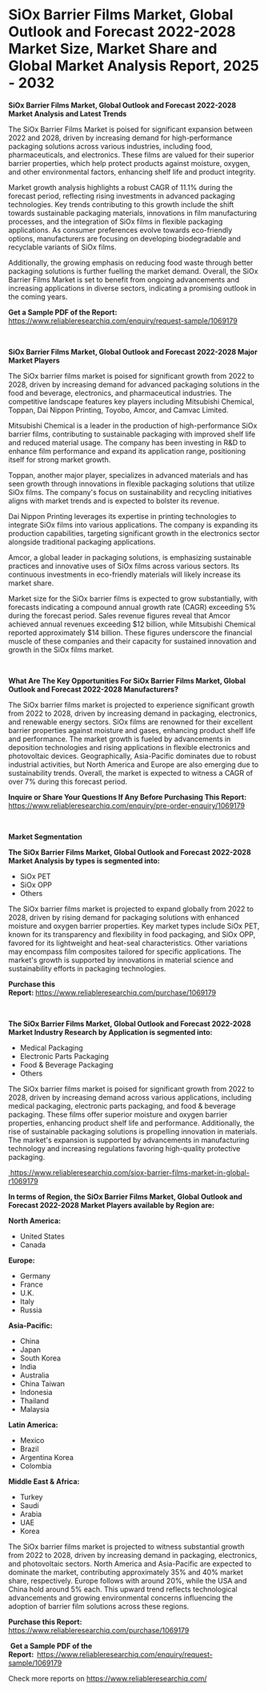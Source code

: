 <p><h1>SiOx Barrier Films Market, Global Outlook and Forecast 2022-2028 Market Size, Market Share and Global Market Analysis Report, 2025 - 2032</h1></p><p><strong>SiOx Barrier Films Market, Global Outlook and Forecast 2022-2028 Market Analysis and Latest Trends</strong></p>
<p><p>The SiOx Barrier Films Market is poised for significant expansion between 2022 and 2028, driven by increasing demand for high-performance packaging solutions across various industries, including food, pharmaceuticals, and electronics. These films are valued for their superior barrier properties, which help protect products against moisture, oxygen, and other environmental factors, enhancing shelf life and product integrity.</p><p>Market growth analysis highlights a robust CAGR of 11.1% during the forecast period, reflecting rising investments in advanced packaging technologies. Key trends contributing to this growth include the shift towards sustainable packaging materials, innovations in film manufacturing processes, and the integration of SiOx films in flexible packaging applications. As consumer preferences evolve towards eco-friendly options, manufacturers are focusing on developing biodegradable and recyclable variants of SiOx films. </p><p>Additionally, the growing emphasis on reducing food waste through better packaging solutions is further fuelling the market demand. Overall, the SiOx Barrier Films Market is set to benefit from ongoing advancements and increasing applications in diverse sectors, indicating a promising outlook in the coming years.</p></p>
<p><strong>Get a Sample PDF of the Report:&nbsp;</strong> <a href="https://www.reliableresearchiq.com/enquiry/request-sample/1069179?utm_campaign=2265&utm_medium=2&utm_source=Github&utm_content=ia&utm_term=21032025&utm_id=siox-barrier-films-market-global-outlook-and-forecast-2022-2028">https://www.reliableresearchiq.com/enquiry/request-sample/1069179</a></p>
<p>&nbsp;</p>
<p><strong>SiOx Barrier Films Market, Global Outlook and Forecast 2022-2028 Major Market Players</strong></p>
<p><p>The SiOx barrier films market is poised for significant growth from 2022 to 2028, driven by increasing demand for advanced packaging solutions in the food and beverage, electronics, and pharmaceutical industries. The competitive landscape features key players including Mitsubishi Chemical, Toppan, Dai Nippon Printing, Toyobo, Amcor, and Camvac Limited.</p><p>Mitsubishi Chemical is a leader in the production of high-performance SiOx barrier films, contributing to sustainable packaging with improved shelf life and reduced material usage. The company has been investing in R&D to enhance film performance and expand its application range, positioning itself for strong market growth. </p><p>Toppan, another major player, specializes in advanced materials and has seen growth through innovations in flexible packaging solutions that utilize SiOx films. The company's focus on sustainability and recycling initiatives aligns with market trends and is expected to bolster its revenue.</p><p>Dai Nippon Printing leverages its expertise in printing technologies to integrate SiOx films into various applications. The company is expanding its production capabilities, targeting significant growth in the electronics sector alongside traditional packaging applications.</p><p>Amcor, a global leader in packaging solutions, is emphasizing sustainable practices and innovative uses of SiOx films across various sectors. Its continuous investments in eco-friendly materials will likely increase its market share.</p><p>Market size for the SiOx barrier films is expected to grow substantially, with forecasts indicating a compound annual growth rate (CAGR) exceeding 5% during the forecast period. Sales revenue figures reveal that Amcor achieved annual revenues exceeding $12 billion, while Mitsubishi Chemical reported approximately $14 billion. These figures underscore the financial muscle of these companies and their capacity for sustained innovation and growth in the SiOx films market.</p></p>
<p>&nbsp;</p>
<p><strong>What Are The Key Opportunities For SiOx Barrier Films Market, Global Outlook and Forecast 2022-2028 Manufacturers?</strong></p>
<p><p>The SiOx barrier films market is projected to experience significant growth from 2022 to 2028, driven by increasing demand in packaging, electronics, and renewable energy sectors. SiOx films are renowned for their excellent barrier properties against moisture and gases, enhancing product shelf life and performance. The market growth is fueled by advancements in deposition technologies and rising applications in flexible electronics and photovoltaic devices. Geographically, Asia-Pacific dominates due to robust industrial activities, but North America and Europe are also emerging due to sustainability trends. Overall, the market is expected to witness a CAGR of over 7% during this forecast period.</p></p>
<p><strong>Inquire or Share Your Questions If Any Before Purchasing This Report:</strong> <a href="https://www.reliableresearchiq.com/enquiry/pre-order-enquiry/1069179?utm_campaign=2265&utm_medium=2&utm_source=Github&utm_content=ia&utm_term=21032025&utm_id=siox-barrier-films-market-global-outlook-and-forecast-2022-2028">https://www.reliableresearchiq.com/enquiry/pre-order-enquiry/1069179</a></p>
<p>&nbsp;</p>
<p><strong>Market Segmentation</strong></p>
<p><strong>The SiOx Barrier Films Market, Global Outlook and Forecast 2022-2028 Market Analysis by types is segmented into:</strong></p>
<p><ul><li>SiOx PET</li><li>SiOx OPP</li><li>Others</li></ul></p>
<p><p>The SiOx barrier films market is projected to expand globally from 2022 to 2028, driven by rising demand for packaging solutions with enhanced moisture and oxygen barrier properties. Key market types include SiOx PET, known for its transparency and flexibility in food packaging, and SiOx OPP, favored for its lightweight and heat-seal characteristics. Other variations may encompass film composites tailored for specific applications. The market's growth is supported by innovations in material science and sustainability efforts in packaging technologies.</p></p>
<p><strong>Purchase this Report:&nbsp;</strong><a href="https://www.reliableresearchiq.com/purchase/1069179?utm_campaign=2265&utm_medium=2&utm_source=Github&utm_content=ia&utm_term=21032025&utm_id=siox-barrier-films-market-global-outlook-and-forecast-2022-2028">https://www.reliableresearchiq.com/purchase/1069179</a></p>
<p>&nbsp;</p>
<p><strong>The SiOx Barrier Films Market, Global Outlook and Forecast 2022-2028 Market Industry Research by Application is segmented into:</strong></p>
<p><ul><li>Medical Packaging</li><li>Electronic Parts Packaging</li><li>Food & Beverage Packaging</li><li>Others</li></ul></p>
<p><p>The SiOx barrier films market is poised for significant growth from 2022 to 2028, driven by increasing demand across various applications, including medical packaging, electronic parts packaging, and food & beverage packaging. These films offer superior moisture and oxygen barrier properties, enhancing product shelf life and performance. Additionally, the rise of sustainable packaging solutions is propelling innovation in materials. The market's expansion is supported by advancements in manufacturing technology and increasing regulations favoring high-quality protective packaging.</p></p>
<p><a href="https://www.reliableresearchiq.com/siox-barrier-films-market-in-global-r1069179?utm_campaign=2265&utm_medium=2&utm_source=Github&utm_content=ia&utm_term=21032025&utm_id=siox-barrier-films-market-global-outlook-and-forecast-2022-2028">&nbsp;https://www.reliableresearchiq.com/siox-barrier-films-market-in-global-r1069179</a></p>
<p><strong>In terms of Region, the SiOx Barrier Films Market, Global Outlook and Forecast 2022-2028 Market Players available by Region are:</strong></p>
<p>
    <p> <strong> North America: </strong>
        <ul>
            <li>United States</li>
            <li>Canada</li>
        </ul>
        </p> 
    <p> <strong> Europe: </strong>
        <ul>
            <li>Germany</li>
            <li>France</li>
            <li>U.K.</li>
            <li>Italy</li>
            <li>Russia</li>
        </ul>
        </p> 
    <p> <strong> Asia-Pacific: </strong>
        <ul>
            <li>China</li>
            <li>Japan</li>
            <li>South Korea</li>
            <li>India</li>
            <li>Australia</li>
            <li>China Taiwan</li>
            <li>Indonesia</li>
            <li>Thailand</li>
            <li>Malaysia</li>
        </ul>
        </p> 
    <p> <strong> Latin America: </strong>
        <ul>
            <li>Mexico</li>
            <li>Brazil</li>
            <li>Argentina Korea</li>
            <li>Colombia</li>
        </ul>
        </p> 
    <p> <strong> Middle East & Africa: </strong>
        <ul>
            <li>Turkey</li>
            <li>Saudi</li>
            <li>Arabia</li>
            <li>UAE</li>
            <li>Korea</li>
        </ul>
    </p>
    </p>
<p><p>The SiOx barrier films market is projected to witness substantial growth from 2022 to 2028, driven by increasing demand in packaging, electronics, and photovoltaic sectors. North America and Asia-Pacific are expected to dominate the market, contributing approximately 35% and 40% market share, respectively. Europe follows with around 20%, while the USA and China hold around 5% each. This upward trend reflects technological advancements and growing environmental concerns influencing the adoption of barrier film solutions across these regions.</p></p>
<p><strong>Purchase this Report: </strong><a href="https://www.reliableresearchiq.com/purchase/1069179?utm_campaign=2265&utm_medium=2&utm_source=Github&utm_content=ia&utm_term=21032025&utm_id=siox-barrier-films-market-global-outlook-and-forecast-2022-2028">https://www.reliableresearchiq.com/purchase/1069179</a></p>
<p>&nbsp;<strong>Get a Sample PDF of the Report:&nbsp;&nbsp;</strong><a href="https://www.reliableresearchiq.com/enquiry/request-sample/1069179?utm_campaign=2265&utm_medium=2&utm_source=Github&utm_content=ia&utm_term=21032025&utm_id=siox-barrier-films-market-global-outlook-and-forecast-2022-2028">https://www.reliableresearchiq.com/enquiry/request-sample/1069179</a></p>
<p><strong></strong></p>
<p>Check more reports on <a href="https://www.reliableresearchiq.com/?utm_campaign=2265&utm_medium=2&utm_source=Github&utm_content=ia&utm_term=21032025&utm_id=siox-barrier-films-market-global-outlook-and-forecast-2022-2028">https://www.reliableresearchiq.com/</a></p>